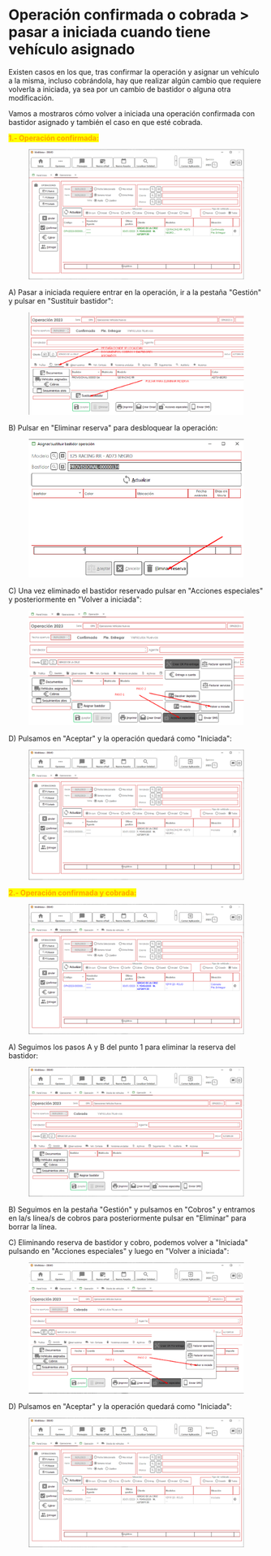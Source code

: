 # Operación confirmada o cobrada > pasar a iniciada cuando tiene vehículo asignado

Existen casos en los que, tras confirmar la operación y asignar un vehículo a la misma, incluso cobrándola, hay que realizar algún cambio que requiere volverla a iniciada, ya sea por un cambio de bastidor o alguna otra modificación.

Vamos a mostraros cómo volver a iniciada una operación confirmada con bastidor asignado y también el caso en que esté cobrada.

<mark style="color:orange;">**1.- Operación confirmada:**</mark>

<figure><img src="../.gitbook/assets/imagen (1).png" alt=""><figcaption></figcaption></figure>

A) Pasar a iniciada requiere entrar en la operación, ir a la pestaña "Gestión" y pulsar en "Sustituir bastidor":

<figure><img src="../.gitbook/assets/imagen (20).png" alt=""><figcaption></figcaption></figure>

B) Pulsar en "Eliminar reserva" para desbloquear la operación:

<figure><img src="../.gitbook/assets/imagen (75).png" alt=""><figcaption></figcaption></figure>

C) Una vez eliminado el bastidor reservado pulsar en "Acciones especiales" y posteriormente en "Volver a iniciada":

<figure><img src="../.gitbook/assets/imagen (77).png" alt=""><figcaption></figcaption></figure>

D) Pulsamos en "Aceptar" y la operación quedará como "Iniciada":

<figure><img src="../.gitbook/assets/imagen (2).png" alt=""><figcaption></figcaption></figure>

<mark style="color:orange;">**2.- Operación confirmada y cobrada:**</mark>

<figure><img src="../.gitbook/assets/imagen (3) (6).png" alt=""><figcaption></figcaption></figure>

A) Seguimos los pasos A y B del punto 1 para eliminar la reserva del bastidor:

<figure><img src="../.gitbook/assets/imagen (76).png" alt=""><figcaption></figcaption></figure>

B) Seguimos en la pestaña "Gestión" y pulsamos en "Cobros" y entramos en la/s línea/s de cobros para posteriormente pulsar en "Eliminar" para borrar la línea.

C) Eliminando reserva de bastidor y cobro, podemos volver a "Iniciada" pulsando en "Acciones especiales" y luego en "Volver a iniciada":

<figure><img src="../.gitbook/assets/imagen (10).png" alt=""><figcaption></figcaption></figure>

D) Pulsamos en "Aceptar" y la operación quedará como "Iniciada":

<figure><img src="../.gitbook/assets/imagen (6).png" alt=""><figcaption></figcaption></figure>
